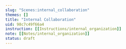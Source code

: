 ```yaml
---
slug: "Scenes:internal_collaboration"
themes: []
title: "Internal Collaboration"
uid: 98c7c49f66a4
instruction: [[Instructions/internal_organization]]
note: [[Notes/internal_organization]]
status: draft
---
```

